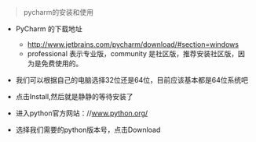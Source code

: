 > pycharm的安装和使用

+ PyCharm 的下载地址
    - http://www.jetbrains.com/pycharm/download/#section=windows
    - professional 表示专业版，community 是社区版，推荐安装社区版，因为是免费使用的。

+ 我们可以根据自己的电脑选择32位还是64位，目前应该基本都是64位系统吧

+ 点击Install,然后就是静静的等待安装了

+ 进入python官方网站：//www.python.org/

+ 选择我们需要的python版本号，点击Download


